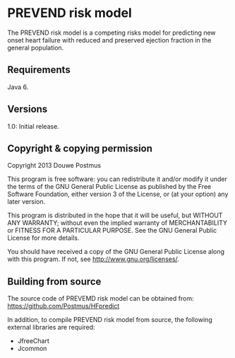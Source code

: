 PREVEND risk model
=========

The PREVEND risk model is a competing risks model for predicting new onset heart failure with reduced and preserved ejection fraction in the general population.


Requirements
------------

Java 6.

Versions
--------

1.0: Initial release.

Copyright & copying permission
------------------------------

Copyright 2013 Douwe Postmus

This program is free software: you can redistribute it and/or modify it under the terms of the GNU General Public License as published by the Free Software Foundation, either version 3 of the License, or (at your option) any later version.

This program is distributed in the hope that it will be useful, but WITHOUT ANY WARRANTY; without even the implied warranty of MERCHANTABILITY or FITNESS FOR A PARTICULAR PURPOSE. See the GNU General Public License for more details.

You should have received a copy of the GNU General Public License along with this program. If not, see <http://www.gnu.org/licenses/>.


Building from source
--------------------

The source code of PREVEMD risk model can be obtained from: https://github.com/Postmus/HFpredict

In addition, to compile PREVEND risk model from source, the following external libraries are required:
- JfreeChart
- Jcommon
